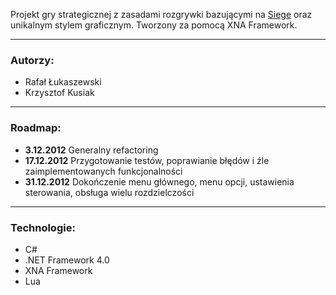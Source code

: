 Projekt gry strategicznej z zasadami rozgrywki bazującymi na [Siege](http://www.gosfish.co.uk/games/details.asp?id=161) oraz unikalnym stylem graficznym.
Tworzony za pomocą XNA Framework.

- - -

### Autorzy:
* Rafał Łukaszewski
* Krzysztof Kusiak

* * *

### Roadmap:
* **3.12.2012** Generalny refactoring
* **17.12.2012** Przygotowanie testów, poprawianie błędów i źle zaimplementowanych funkcjonalności
* **31.12.2012** Dokończenie menu głównego, menu opcji, ustawienia sterowania, obsługa wielu rozdzielczości

- - -

### Technologie:
* C#
* .NET Framework 4.0
* XNA Framework
* Lua